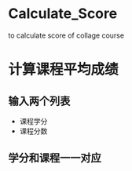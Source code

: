 # Calculate_Score
to calculate score of collage course
# 计算课程平均成绩
## 输入两个列表
- 课程学分
- 课程分数
## 学分和课程一一对应
